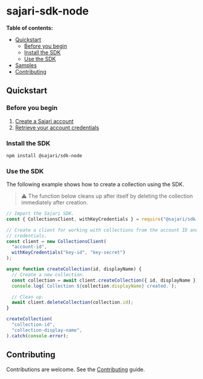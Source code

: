 # sajari-sdk-node

**Table of contents:**

- [Quickstart](#quickstart)
  - [Before you begin](#before-you-begin)
  - [Install the SDK](#install-the-sdk)
  - [Use the SDK](#use-the-sdk)
- [Samples](#samples)
- [Contributing](#contributing)

## Quickstart

### Before you begin

1. [Create a Sajari account](http://sajari.com/console)
1. [Retrieve your account credentials](https://www.sajari.com/console/project/credentials)

### Install the SDK

```bash
npm install @sajari/sdk-node
```

### Use the SDK

The following example shows how to create a collection using the SDK.

> ⚠️ The function below cleans up after itself by deleting the collection immediately after creation.

```javascript
// Import the Sajari SDK.
const { CollectionsClient, withKeyCredentials } = require("@sajari/sdk-node");

// Create a client for working with collections from the account ID and key
// credentials.
const client = new CollectionsClient(
  "account-id",
  withKeyCredentials("key-id", "key-secret")
);

async function createCollection(id, displayName) {
  // Create a new collection.
  const collection = await client.createCollection({ id, displayName });
  console.log(`Collection ${collection.displayName} created.`);

  // Clean up.
  await client.deleteCollection(collection.id);
}

createCollection(
  "collection-id",
  "collection-display-name",
).catch(console.error);
```

## Contributing

Contributions are welcome. See the [Contributing](CONTRIBUTING.md) guide.
